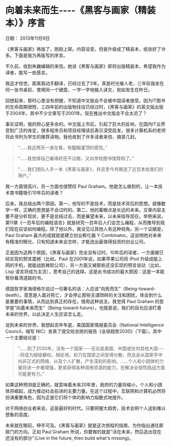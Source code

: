 # 向着未来而生----《黑客与画家（精装本）》序言

日期： 2013年11月9日

《黑客与画家》再版了，刚刚上架。内容没变，但是升级成了精装本，纸张好了许多。下面是我为再版写的序言。

不久前，收到朱巍编辑的来信。她说《黑客与画家》即将出版精装本，希望我作为译者，能写一些感言。

我这才惊觉，距离我动手翻译，已经过去了3年。真是时光催人老，三年前我坐在同一张书桌前，使用同一个键盘，一字一字地输入译文，宛如发生在昨日。

回想起来，那时心里没有把握，不知道中文版会不会被中国读者接受。因为IT图书的生命周期很短，三四年前的出版物往往已经过时，《黑客与画家》的英文版出版于2004年，其中不少文章写于2001年。现在推出中文版会不会太迟了？

事实证明，我的担心是多余的。中文版上市后，引起了巨大的反响，在国内IT业界受到广泛的肯定，很多程序员和项目经理读后表示深受启发，很多计算机系的老师将此书列为学生的推荐读物。我也收到了许多读者来信，摘录几封。

> “……我这两天一直在看，有醍醐灌顶的感觉。”

> “……我觉得自己看得好还不过瘾，又向学校图书馆荐购了。”

> “……我们团队人手一本《黑客与画家》，并且至今共赠送了近百本给我们的用户。”

我一方面很高兴，另一方面也很赞叹 Paul Graham。他是怎么做到的，让一本技术类书籍吸引10年后的读者？

后来，我总结出两个原因。第一，他写的不是技术，而是技术背后的思想。就像数学一样，正确的思想是不会过时的。第二，他的着眼点是长远的未来。文章内容主要不是分析现状，更不是总结过去，而是展望未来，以未来指导现在。举例来说，第11章《一百年后的编程语言》就是研究一百年后人们会怎么编程，从而推导到我们现在应该如何编程。除了他以外，我没见过其他人有这种视角。另一个证据是，Paul Graham 最大的成就就是建立创业孵化器 Y Combinator。这说明他对未来有精准的眼光，只有知道未来会怎样，才能选出最值得投资的创业公司。

正是因为这两个原因，《黑客与画家》完全没有过时。10年后的读者，一方面被已经实现的预言震撼（比如，Paul 在2001年说，如果苹果公司将 iPod 升级成能上网的手机，就能战胜微软公司），另一方面又被那些还没实现的预言说动（比如，Lisp 语言将成为主流），思考自己的选择。这是此书成功的最大原因：这是一本能帮你看清道路的书。

德国哲学家海德格尔说过一句著名的话：人应该“向死而生”（Being-toward-death）。意思是人面对死亡，才会停止那些无谓琐碎的关注和困扰，体会到什么是重要的事情，从而达到真正的存在。借用这种说法，我觉得 Paul Graham 的哲学是“向着未来而生”（Being-toward-future）。也就是说，我们的目光应该盯着未来的世界，以此决定人生应该怎么走。

说到未来的世界，我想起去年年底，美国国家情报委员会（National Intelligence Council，缩写 NIC）发表了提交给总统的报告《全球趋势2030》（下载）。其中一个主要结论是：

> “……到了2030年，没有一个国家----无论是美国、中国或任何其他大国----将成为超级霸权。相反地，权力在国家之间变得分散，而且会从国家手中向非正式的网络、以及个人扩散，产生深刻的影响。……个人和小团体的力量将进一步被增强，更易获得各种调用资源的能力，在解决全球性挑战方面可能更有力。”

如果这种预测是正确的，就意味着未来20年里，政府的力量将缩小，个人和小团体将崛起，成为推动社会前进的主要力量。在这个过程中，互联网和计算机必然将扮演重要角色，因为正是它们将个体的影响力指数式地提升。

对于网络创业者来说，这是最好的时代。只要把握大趋势，技术会把个人送到难以想象的高度。

未来就在眼前，伸手可及。《黑客与画家》就是这次旅程的指南，为你指出通往那扇门的方向。正如 Paul Graham 所说，你要做的就是”活在未来，然后造出现在还没有的部分“（Live in the future, then build what's missing)。

